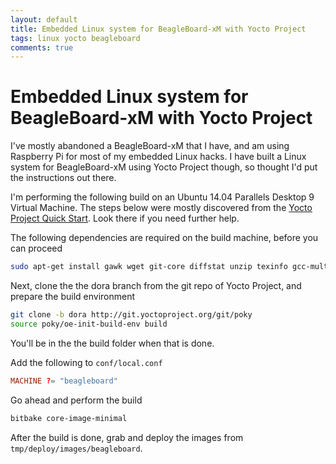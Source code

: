 ```yaml
---
layout: default
title: Embedded Linux system for BeagleBoard-xM with Yocto Project
tags: linux yocto beagleboard
comments: true
---
```

# Embedded Linux system for BeagleBoard-xM with Yocto Project

I've mostly abandoned a BeagleBoard-xM that I have, and am using Raspberry Pi for most of my embedded Linux hacks. I have built a Linux system for BeagleBoard-xM using Yocto Project though, so thought I'd put the instructions out there.

I'm performing the following build on an Ubuntu 14.04 Parallels Desktop 9 Virtual Machine. The steps below were mostly discovered from the [Yocto Project Quick Start](http://www.yoctoproject.org/docs/1.4/yocto-project-qs/yocto-project-qs.html). Look there if you need further help.

The following dependencies are required on the build machine, before you can proceed

```bash
sudo apt-get install gawk wget git-core diffstat unzip texinfo gcc-multilib build-essential chrpath libsdl1.2-dev xterm
```

Next, clone the the dora branch from the git repo of Yocto Project, and prepare the build environment

```bash
git clone -b dora http://git.yoctoproject.org/git/poky
source poky/oe-init-build-env build
```

You'll be in the the build folder when that is done.

Add the following to `conf/local.conf`

```conf
MACHINE ?= "beagleboard"
```

Go ahead and perform the build

```bash
bitbake core-image-minimal
```

After the build is done, grab and deploy the images from `tmp/deploy/images/beagleboard`.
